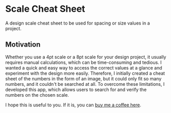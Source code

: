 # Scale Cheat Sheet

A design scale cheat sheet to be used for spacing or size values in a project.

## Motivation

Whether you use a 4pt scale or a 8pt scale for your design project, it usually requires manual calculations, which can be time-consuming and tedious. I wanted a quick and easy way to access the correct values at a glance and experiment with the design more easily. Therefore, I initially created a cheat sheet of the numbers in the form of an image, but it could only fit so many numbers, and it couldn't be searched at all. To overcome these limitations, I developed this app, which allows users to search for and verify the numbers on the chosen scale.

I hope this is useful to you. If it is, you can [buy me a coffee here](https://www.buymeacoffee.com/danieldogeanu).
